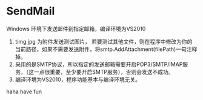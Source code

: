 # SendMail
Windows 环境下发送邮件到指定邮箱，编译环境为VS2010

1. timg.jpg 为附件发送测试图片， 若要测试其他文件，则在程序中修改为你的当前路径，如果不需要发送附件，将smtp.AddAttachment(filePath)一句注释掉。
2. 采用的是SMTP协议，所以指定的发送邮箱需要开启POP3/SMTP/IMAP服务，（这一点很重要，至少要开启SMTP服务），否则会发送不成功。
3. 编译环境为VS2010，程序功能基本与编译环境无关。

haha have fun
